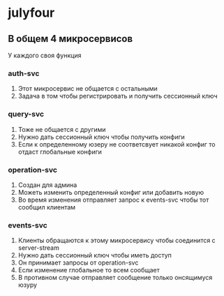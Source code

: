 # julyfour


## В общем 4 микросервисов
У каждого своя функция

### auth-svc
1. Этот микросервис не общается с остальными 
2. Задача в том чтобы регистрировать и получить сессионный ключ


### query-svc
1. Тоже не общается с другими
2. Нужно дать сессионный ключ чтобы получить конфиги
3. Если к определенному юзеру не соответсвует никакой конфиг то отдаст глобальные конфиги


### operation-svc
1. Создан для админа
2. Можеть изменить определенный конфиг или добавить новую
3. Во время изменения отправляет запрос к events-svc чтобы тот сообщил клиентам


### events-svc
1. Клиенты обращаются к этому микросервису чтобы соединится с server-stream
2. Нужно дать сессионный ключ чтобы иметь доступ
3. Он принимает запросы от operation-svc
4. Если изменение глобальное то всем сообщает
5. В противном случае отправляет сообщение только онсящимуся юзуру